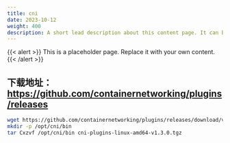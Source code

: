 ```yaml
---
title: cni
date: 2023-10-12
weight: 400
description: A short lead description about this content page. It can be **bold** or _italic_ and can be split over multiple paragraphs.
---
```


{{< alert >}}
This is a placeholder page. Replace it with your own content.
{{< /alert >}}




## 下载地址：https://github.com/containernetworking/plugins/releases

```bash
wget https://github.com/containernetworking/plugins/releases/download/v1.3.0/cni-plugins-linux-amd64-v1.3.0.tgz
mkdir -p /opt/cni/bin
tar Cxzvf /opt/cni/bin cni-plugins-linux-amd64-v1.3.0.tgz
```